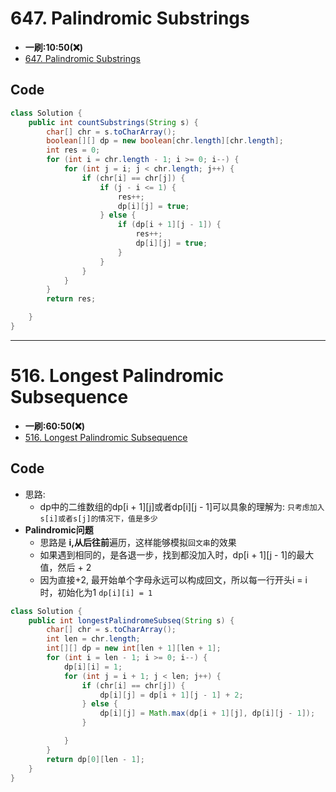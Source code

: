 # 647. Palindromic Substrings
* **一刷:10:50(❌)**
* [647. Palindromic Substrings](https://leetcode.com/problems/palindromic-substrings/)

## Code 
```java
class Solution {
    public int countSubstrings(String s) {
        char[] chr = s.toCharArray();
        boolean[][] dp = new boolean[chr.length][chr.length];
        int res = 0;
        for (int i = chr.length - 1; i >= 0; i--) {
            for (int j = i; j < chr.length; j++) {
                if (chr[i] == chr[j]) {
                    if (j - i <= 1) {
                        res++;
                        dp[i][j] = true;
                    } else {
                        if (dp[i + 1][j - 1]) {
                            res++;
                            dp[i][j] = true;
                        }
                    }
                }
            }
        }
        return res;

    }
}
```
***
# 516. Longest Palindromic Subsequence 
* **一刷:60:50(❌)**
* [516. Longest Palindromic Subsequence ](https://leetcode.com/problems/longest-palindromic-subsequence/)

## Code
* 思路:
  * dp中的二维数组的dp[i + 1][j]或者dp[i][j - 1]可以具象的理解为: `只考虑加入s[i]或者s[j]的情况下，值是多少`
* **Palindromic问题**
  * 思路是 **i,从后往前**遍历，这样能够模拟`回文串`的效果
  * 如果遇到相同的，是各退一步，找到都没加入时，dp[i + 1][j - 1]的最大值，然后 + 2
  * 因为直接+2, 最开始单个字母永远可以构成回文，所以每一行开头i = i 时，初始化为1 `dp[i][i] = 1`
```java
class Solution {
    public int longestPalindromeSubseq(String s) {
        char[] chr = s.toCharArray();
        int len = chr.length;
        int[][] dp = new int[len + 1][len + 1];
        for (int i = len - 1; i >= 0; i--) {
            dp[i][i] = 1;
            for (int j = i + 1; j < len; j++) {
                if (chr[i] == chr[j]) {
                    dp[i][j] = dp[i + 1][j - 1] + 2;
                } else {
                    dp[i][j] = Math.max(dp[i + 1][j], dp[i][j - 1]);
                }

            }
        }
        return dp[0][len - 1];
    }
}
```